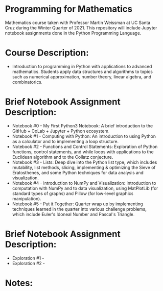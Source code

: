 # Programming for Mathematics

Mathematics course taken with Professor Martin Weissman at UC Santa Cruz during the Winter Quarter of 2021. This repository will include Jupyter notebook assignments done in the Python Programming Language.  

# Course Description: 
* Introduction to programming in Python with applications to advanced mathematics. Students apply data structures and algorithms to topics such as numerical approximation, number theory, linear algebra, and combinatorics. 

# Brief Notebook Assignment Description:

* Notebook #0 - My First Python3 Notebook: A brief introduction to the GitHub + CoLab + Jupyter + Python ecosystem.
* Notebook #1 - Computing with Python: An introduction to using Python as a calculator and to implementing a loop structure. 
* Notebook #2 - Functions and Control Statements: Exploration of Python functions, control statements, and while loops with applications to the Euclidean algorithm and to the Collatz conjecture.
* Notebook #3 - Lists: Deep dive into the Python list type, which includes mutability, list methods, slicing, implementing & optimizing the Sieve of Eratosthenes, and some Python techniques for data analysis and visualization.
* Notebook #4 - Introduction to NumPy and Visualization: Introduction to computation with NumPy and to data visualization, using MatPlotLib (for standard types of graphs) and Pillow (for low-level graphics manipulation).
* Notebook #5 - Put it Together: Quarter wrap up by implementing techniques learned in the quarter into various challenge problems, which include Euler's Idoneal Number and Pascal's Triangle. 

# Brief Notebook Assignment Description:

* Exploration #1 - 
* Exploration #2 -

# Notes: 

